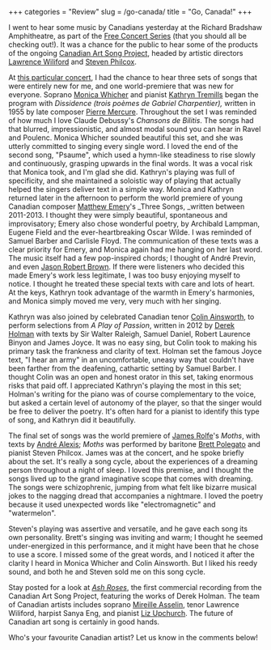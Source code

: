 +++
categories = "Review"
slug = /go-canada/
title = "Go, Canada!"
+++

I went to hear some music by Canadians yesterday at the Richard Bradshaw Amphitheatre, as part of the [Free Concert Series](http://www.coc.ca/PerformancesAndTickets/FreeConcertSeries.aspx) (that you should all be checking out!). It was a chance for the public to hear some of the products of the ongoing [Canadian Art Song Project](http://www.canadianartsongproject.ca/), headed by artistic directors [Lawrence Wiliford](http://www.lawrencewiliford.com/) and [Steven Philcox](http://www.music.utoronto.ca/faculty/faculty_members/faculty_n_to_z/steven_philcox.htm).

At [this particular concert](http://files.coc.ca/pdfs/concert140327.pdf), I had the chance to hear three sets of songs that were entirely new for me, and one world-premiere that was new for everyone. Soprano [Monica Whicher](https://learning.rcmusic.ca/glenn-gould-school/programs-and-faculty/studio-faculty-biographies/monica-whicher) and pianist [Kathryn Tremills](http://www.kathryntremills.com/) began the program with _Dissidence (trois poèmes de Gabriel Charpentier),_ written in 1955 by late composer [Pierre Mercure](http://en.wikipedia.org/wiki/Pierre_Mercure). Throughout the set I was reminded of how much I love Claude Debussy's _Chansons de Bilitis_. The songs had that blurred, impressionistic, and almost modal sound you can hear in Ravel and Poulenc. Monica Whicher sounded beautiful this set, and she was utterly committed to singing every single word. I loved the end of the second song, "Psaume", which used a hymn-like steadiness to rise slowly and continuously, grasping upwards in the final words. It was a vocal risk that Monica took, and I'm glad she did. Kathryn's playing was full of specificity, and she maintained a soloistic way of playing that actually helped the singers deliver text in a simple way.
Monica and Kathryn returned later in the afternoon to perform the world premiere of young Canadian composer [Matthew Emery](http://composermatthewemery.wordpress.com/)'s _Three Songs, _written between 2011-2013\. I thought they were simply beautiful, spontaneous and improvisatory; Emery also chose wonderful poetry, by Archibald Lampman, Eugene Field and the ever-heartbreaking Oscar Wilde. I was reminded of Samuel Barber and Carlisle Floyd. The communication of these texts was a clear priority for Emery, and Monica again had me hanging on her last word. The music itself had a few pop-inspired chords; I thought of André Previn, and even [Jason Robert Brown](http://jasonrobertbrown.com/). If there were listeners who decided this made Emery's work less legitimate, I was too busy enjoying myself to notice. I thought he treated these special texts with care and lots of heart. At the keys, Kathryn took advantage of the warmth in Emery's harmonies, and Monica simply moved me very, very much with her singing.

Kathryn was also joined by celebrated Canadian tenor [Colin Ainsworth](http://www.colinainsworth.ca/), to perform selections from _A Play of Passion_, written in 2012 by [Derek Holman](http://www.musiccentre.ca/node/37210/biography) with texts by Sir Walter Raleigh, Samuel Daniel, Robert Laurence Binyon and James Joyce. It was no easy sing, but Colin took to making his primary task the frankness and clarity of text. Holman set the famous Joyce text, "I hear an army" in an uncomfortable, uneasy way that couldn't have been farther from the deafening, cathartic setting by Samuel Barber. I thought Colin was an open and honest orator in this set, taking enormous risks that paid off. I appreciated Kathryn's playing the most in this set; Holman's writing for the piano was of course complementary to the voice, but asked a certain level of autonomy of the player, so that the singer would be free to deliver the poetry. It's often hard for a pianist to identify this type of song, and Kathryn did it beautifully.

The final set of songs was the world premiere of [James Rolfe](http://en.wikipedia.org/wiki/James_Rolfe_(composer))'s _Moths_, with texts by [André Alexis](http://www.thecanadianencyclopedia.com/en/article/andre-alexis/); _Moths_ was performed by baritone [Brett Polegato](http://www.brettpolegato.com/index.html) and pianist Steven Philcox. James was at the concert, and he spoke briefly about the set. It's really a song cycle, about the experiences of a dreaming person throughout a night of sleep. I loved this premise, and I thought the songs lived up to the grand imaginative scope that comes with dreaming. The songs were schizophrenic, jumping from what felt like bizarre musical jokes to the nagging dread that accompanies a nightmare. I loved the poetry because it used unexpected words like "electromagnetic" and "watermelon".

Steven's playing was assertive and versatile, and he gave each song its own personality. Brett's singing was inviting and warm; I thought he seemed under-energized in this performance, and it might have been that he chose to use a score. I missed some of the great words, and I noticed it after the clarity I heard in Monica Whicher and Colin Ainsworth. But I liked his reedy sound, and both he and Steven sold me on this song cycle.

Stay posted for a look at _[Ash Roses](http://www.musiccentre.ca/node/81884)_, the first commercial recording from the Canadian Art Song Project, featuring the works of Derek Holman. The team of Canadian artists includes soprano [Mireille Asselin](http://www.mireilleasselin.com/), tenor Lawrence Wiliford, harpist Sanya Eng, and pianist [Liz Upchurch](http://www.arts-orford.org/en/academie/professors/liz-upchurch-2/). The future of Canadian art song is certainly in good hands.

Who's your favourite Canadian artist? Let us know in the comments below!
